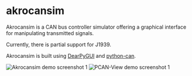 # akrocansim
Akrocansim is a CAN bus controller simulator offering a graphical interface for manipulating transmitted signals.

Currently, there is partial support for J1939.

Akrocansim is built using [DearPyGUI](https://github.com/hoffstadt/DearPyGui) and [python-can](https://github.com/hardbyte/python-can).

![Akrocansim demo screenshot 1](./docs/demo_1_Akrocansim.png)
![PCAN-View demo screenshot 1](./docs/demo_1_PCAN-View.png)
